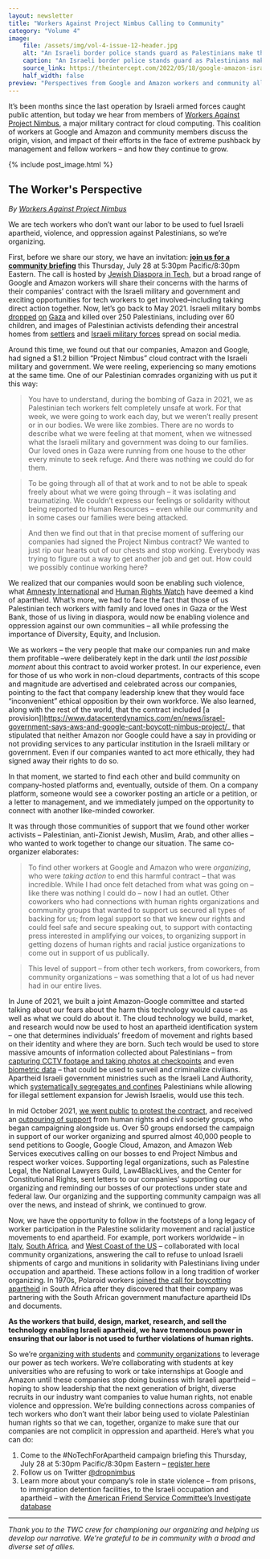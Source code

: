 ```yaml
---
layout: newsletter
title: "Workers Against Project Nimbus Calling to Community"
category: "Volume 4"
image:
    file: /assets/img/vol-4-issue-12-header.jpg
    alt: "An Israeli border police stands guard as Palestinians make their way through Qalandia checkpoint"
    caption: "An Israeli border police stands guard as Palestinians make their way through Qalandia checkpoint"
    source_link: https://theintercept.com/2022/05/18/google-amazon-israel-military-nimbus/
    half_width: false
preview: "Perspectives from Google and Amazon workers and community allies on organizing against apartheid"
---
```


It’s been months since the last operation by Israeli armed forces caught public attention, but today we hear from members of [Workers Against Project Nimbus](https://twitter.com/dropnimbus), a major military contract for cloud computing. This coalition of workers at Google and Amazon and community members discuss the origin, vision, and impact of their efforts in the face of extreme pushback by management and fellow workers – and how they continue to grow.

<!-- DO NOT remove the excerpt tag -->
<!--excerpt-->
<!-- remaining content goes below here -->

<!-- DO NOT remove the header image -->
{% include post_image.html %}

## The Worker's Perspective

_By [Workers Against Project Nimbus](https://twitter.com/dropnimbus)_

We are tech workers who don’t want our labor to be used to fuel Israeli apartheid, violence, and oppression against Palestinians, so we’re organizing.

First, before we share our story, we have an invitation: **[join us for a community briefing](https://act.jewishvoiceforpeace.org/a/nota-community-briefing-jewish-diaspora-tech)** this Thursday, July 28 at 5:30pm Pacific/8:30pm Eastern. The call is hosted by [Jewish Diaspora in Tech](https://jewishdiasporatech.org/), but a broad range of Google and Amazon workers will share their concerns with the harms of their companies’ contract with the Israeli military and government and exciting opportunities for tech workers to get involved–including taking direct action together. 
Now, let’s go back to May 2021. Israeli military bombs [dropped](https://www.businessinsider.com/israel-bombing-gaza-apartment-buildings-potential-war-crime-rights-groups-2021-5) [on](https://www.nytimes.com/2021/05/18/world/middleeast/israel-gaza-covid-lab.html) [Gaza](https://www.aljazeera.com/news/2021/8/20/back-to-school-in-gaza-4000-changed-schools-because-of-conflict) and killed over 250 Palestinians, including over 60 children, and images of Palestinian activists defending their ancestral homes from [settlers](https://www.middleeasteye.net/news/israel-palestine-jerusalem-sheikh-jarrah-settlers-expulsion) and [Israeli military forces](https://www.middleeastmonitor.com/20220702-israel-settlers-police-attack-sheikh-jarrah-protest/) spread on social media.

Around this time, we found out that our companies, Amazon and Google, had signed a $1.2 billion “Project Nimbus” cloud contract with the Israeli military and government. We were reeling, experiencing so many emotions at the same time. One of our Palestinian comrades organizing with us put it this way:

> You have to understand, during the bombing of Gaza in 2021, we as Palestinian tech workers felt completely unsafe at work. For that week, we were going to work each day, but we weren’t really present or in our bodies. We were like zombies. There are no words to describe what we were feeling at that moment, when we witnessed what the Israeli military and government was doing to our families. Our loved ones in Gaza were running from one house to the other every minute to seek refuge. And there was nothing we could do for them. 

> To be going through all of that at work and to not be able to speak freely about what we were going through – it was isolating and traumatizing. We couldn’t express our feelings or solidarity without being reported to Human Resources – even while our community and in some cases our families were being attacked. 

> And then we find out that in that precise moment of suffering our companies had signed the Project Nimbus contract? We wanted to just rip our hearts out of our chests and stop working. Everybody was trying to figure out a way to get another job and get out. How could we possibly continue working here? 

We realized that our companies would soon be enabling such violence, what [Amnesty International](https://www.amnestyusa.org/endapartheid/) and [Human Rights Watch](https://www.hrw.org/report/2021/04/27/threshold-crossed/israeli-authorities-and-crimes-apartheid-and-persecution) have deemed a kind of apartheid. What’s more, we had to face the fact that those of us Palestinian tech workers with family and loved ones in Gaza or the West Bank, those of us living in diaspora, would now be enabling violence and oppression against our own communities – all while professing the importance of Diversity, Equity, and Inclusion. 

We as workers – the very people that make our companies run and make them profitable –were deliberately kept in the dark until _the last possible moment_ about this contract to avoid worker protest. In our experience, even for those of us who work in non-cloud departments, contracts of this scope and magnitude are advertised and celebrated across our companies, pointing to the fact that company leadership knew that they would face “inconvenient” ethical opposition by their own workforce. We also learned, along with the rest of the world, that the contract included [a provision])https://www.datacenterdynamics.com/en/news/israel-government-says-aws-and-google-cant-boycott-nimbus-project/_ that stipulated that neither Amazon nor Google could have a say in providing or not providing services to any particular institution in the Israeli military or government. Even if our companies wanted to act more ethically, they had signed away their rights to do so. 

In that moment, we started to find each other and build community on company-hosted platforms and, eventually, outside of them. On a company platform, someone would see a coworker posting an article or a petition, or a letter to management, and we immediately jumped on the opportunity to connect with another like-minded coworker. 

It was through those communities of support that we found other worker activists – Palestinian, anti-Zionist Jewish, Muslim, Arab, and other allies – who wanted to work together to change our situation. The same co-organizer elaborates: 

> To find other workers at Google and Amazon who were _organizing_, who were _taking action_ to end this harmful contract – that was incredible. While I had once felt detached from what was going on – like there was nothing I could do – now I had an outlet. Other coworkers who had connections with human rights organizations and community groups that wanted to support us secured all types of backing for us; from legal support so that we knew our rights and could feel safe and secure speaking out, to support with contacting press interested in amplifying our voices, to organizing support in getting dozens of human rights and racial justice organizations to come out in support of us publically. 

> This level of support – from other tech workers, from coworkers, from community organizations – was something that a lot of us had never had in our entire lives. 

In June of 2021, we built a joint Amazon-Google committee and started talking about our fears about the harm this technology would cause – as well as what we could do about it. The cloud technology we build, market, and research would now be used to host an apartheid identification system – one that determines individuals’ freedom of movement and rights based on their identity and where they are born. Such tech would be used to store massive amounts of information collected about Palestinians – from [capturing CCTV footage and taking photos at checkpoints](https://www.washingtonpost.com/world/middle_east/israel-palestinians-surveillance-facial-recognition/2021/11/05/3787bf42-26b2-11ec-8739-5cb6aba30a30_story.html) and even [biometric data](https://7amleh.org/storage/Digital%20Surveillance%20Jerusalem_7.11.pdf) – that could be used to surveil and criminalize civilians. Apartheid Israeli government ministries such as the Israeli Land Authority, which [systematically segregates and confines](https://www.hrw.org/news/2020/05/12/israel-discriminatory-land-policies-hem-palestinians) Palestinians while allowing for illegal settlement expansion for Jewish Israelis, would use this tech. 

In mid October 2021, [we went public](https://www.theguardian.com/commentisfree/2021/oct/12/google-amazon-workers-condemn-project-nimbus-israeli-military-contract) [to protest the contract](https://www.nbcnews.com/think/opinion/new-amazon-google-contracts-israel-betray-company-values-workers-us-ncna1281349), and received an [outpouring of support](https://www.notechforapartheid.com/) from human rights and civil society groups, who began campaigning alongside us. Over 50 groups endorsed the campaign in support of our worker organizing and spurred almost 40,000 people to send petitions to Google, Google Cloud, Amazon, and Amazon Web Services executives calling on our bosses to end Project Nimbus and respect worker voices. Supporting legal organizations, such as Palestine Legal, the National Lawyers Guild, Law4BlackLives, and the Center for Constitutional Rights, sent letters to our companies’ supporting our organizing and reminding our bosses of our protections under state and federal law. Our organizing and the supporting community campaign was all over the news, and instead of shrink, we continued to grow.

Now, we have the opportunity to follow in the footsteps of a long legacy of worker participation in the Palestine solidarity movement and racial justice movements to end apartheid. For example, port workers worldwide – in [Italy](https://www.business-humanrights.org/en/latest-news/italy-unionised-dock-workers-refuse-to-load-arms-shipment-to-israel-in-show-of-solidarity-with-palestinian-people/), [South Africa](https://www.middleeasteye.net/news/israel-gaza-south-african-dockworkers-refuse-unload-ship-solidarity-palestinians), and [West Coast of the US](https://oaklandside.org/2021/06/08/pro-palestine-ship-blockade-port-of-oakland-activist-history-israel-zim/) – collaborated with local community organizations, answering the call to refuse to unload Israeli shipments of cargo and munitions in solidarity with Palestinians living under occupation and apartheid. These actions follow in a long tradition of worker organizing. In 1970s, Polaroid workers [joined the call for boycotting apartheid](https://www.dissentmagazine.org/online_articles/when-polaroid-workers-fought-apartheid) in South Africa after they discovered that their company was partnering with the South African government manufacture apartheid IDs and documents. 

**As the workers that build, design, market, research, and sell the technology enabling Israeli apartheid, we have tremendous power in ensuring that our labor is not used to further violations of human rights.**

So we’re [organizing with students](https://act.newmode.net/action/mpower-change/take-student-pledge-refuse-jobs-google-amazon-powering-israeli-apartheid) and [community organizations](https://www.notechforapartheid.com/) to leverage our power as tech workers. We’re collaborating with students at key universities who are refusing to work or take internships at Google and Amazon until these companies stop doing business with Israeli apartheid – hoping to show leadership that the next generation of bright, diverse recruits in our industry want companies to value human rights, not enable violence and oppression. We’re building connections across companies of tech workers who don’t want their labor being used to violate Palestinian human rights so that we can, together, organize to make sure that our companies are not complicit in oppression and apartheid. Here’s what you can do: 

1. Come to the #NoTechForApartheid campaign briefing this Thursday, July 28 at 5:30pm Pacific/8:30pm Eastern – [register here](https://act.jewishvoiceforpeace.org/a/nota-community-briefing-jewish-diaspora-tech)
2. Follow us on Twitter [@dropnimbus](https://twitter.com/dropnimbus)
3. Learn more about your company’s role in state violence – from prisons, to immigration detention facilities, to the Israeli occupation and apartheid – with the [American Friend Service Committee’s Investigate database](https://investigate.afsc.org/)

<hr>

_Thank you to the TWC crew for championing our organizing and helping us develop our narrative. We're grateful to be in community with a broad and diverse set of allies._
